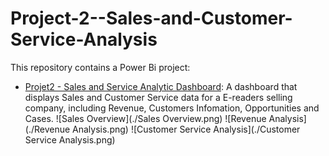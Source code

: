 # Project-2--Sales-and-Customer-Service-Analysis

This repository contains a Power Bi project:

- [Projet2 - Sales and Service Analytic Dashboard](https://github.com/melvin0108/Project-2--Sales-and-Customer-Service-Analysis): A dashboard that displays Sales and Customer Service data for a E-readers selling company, including Revenue, Customers Infomation, Opportunities and Cases.
![Sales Overview](./Sales Overview.png)
![Revenue Analysis](./Revenue Analysis.png)
![Customer Service Analysis](./Customer Service Analysis.png)
